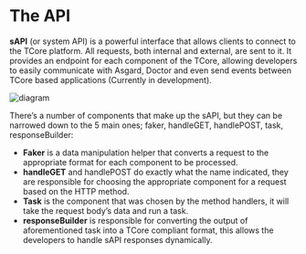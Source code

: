 # The API

**sAPI** (or system API) is a powerful interface that allows clients to connect to the TCore platform. All requests, both internal and external, are sent to it. It provides an endpoint for each component of the TCore, allowing developers to easily communicate with Asgard, Doctor and even send events between TCore based applications (Currently in development).

![diagram](/TCore.drawio.png)

There’s a number of components that make up the sAPI, but they can be narrowed down to the 5 main ones; faker, handleGET, handlePOST, task, responseBuilder:
- **Faker** is a data manipulation helper that converts a request to the appropriate format for each component to be processed.
- **handleGET** and handlePOST do exactly what the name indicated, they are responsible for choosing the appropriate component for a request based on the HTTP method.
- **Task** is the component that was chosen by the method handlers, it will take the request body’s data and run a task.
- **responseBuilder** is responsible for converting the output of aforementioned task into a TCore compliant format, this allows the developers to handle sAPI responses dynamically.